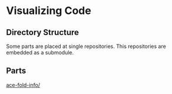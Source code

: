 # Visualizing Code


## Directory Structure

Some parts are placed at single repositories. This repositories are embedded as a submodule.


## Parts

[ace-fold-info/](http://wrongentertainment.github.io/ace-fold-info/)
